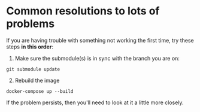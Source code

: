 # Common resolutions to lots of problems
If you are having trouble with something not working the first time, try these steps **in this order**:

1. Make sure the submodule(s) is in sync with the branch you are on:
```
git submodule update
```
2. Rebuild the image
```
docker-compose up --build
```
If the problem persists, then you'll need to look at it a little more closely.
